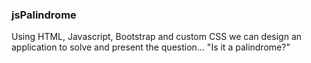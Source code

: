 ### jsPalindrome
Using HTML, Javascript, Bootstrap and custom CSS we can design an application to solve and present the question... "Is it a palindrome?"
